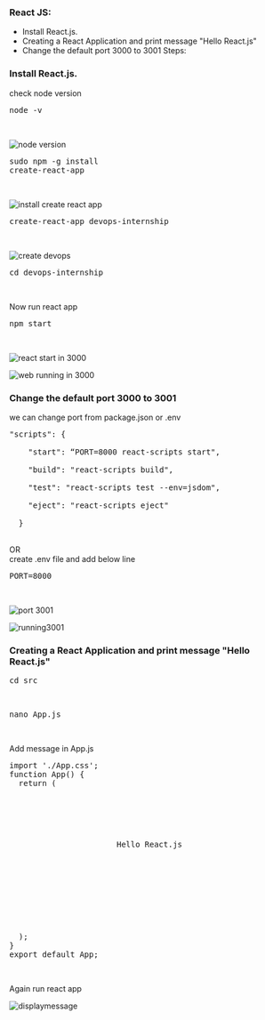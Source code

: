 ### React JS:
 - Install React.js.
 - Creating a React Application and print message "Hello React.js"
 - Change the default port 3000 to 3001
 Steps:
### Install React.js.<br/>
check node version
    <pre>node -v</pre><br/>

![node version](https://user-images.githubusercontent.com/53372486/141771666-9614a20e-a541-4536-920c-fe0755db7f08.png)<br/>
    <pre>sudo npm -g install create-react-app</pre><br/>

![install create react app](https://user-images.githubusercontent.com/53372486/141771700-afbeb883-f2d1-4749-adcd-ee9db0988af2.png)<br/>

  <pre>create-react-app devops-internship</pre><br/>

![create devops](https://user-images.githubusercontent.com/53372486/141771712-772f733c-5c87-4b55-bdec-52fac31c1232.png)<br/>
  
  <pre>cd devops-internship</pre><br/>
  Now run react app<br/>
    <pre>npm start</pre><br/>

![react start in 3000](https://user-images.githubusercontent.com/53372486/141771747-0a5261a7-0953-4a3c-b732-e6f342ef842f.png)<br/>

![web running in 3000](https://user-images.githubusercontent.com/53372486/141771757-633854a8-ff0e-4208-9dc3-a7de036d628b.png)<br/>

### Change the default port 3000 to 3001  <br/>
 we can change port from package.json or .env<br/>
   <pre>"scripts": {<br/>
    "start": “PORT=8000 react-scripts start",<br/>
    "build": "react-scripts build",<br/>
    "test": "react-scripts test --env=jsdom",<br/>
    "eject": "react-scripts eject"<br/>
  }</pre>
  <br/> OR <br/>
   create .env file and add below line<br/>
    <pre>PORT=8000</pre><br/>

![port 3001](https://user-images.githubusercontent.com/53372486/141771778-745a5d07-e80e-4de2-8fda-95a3e73a8576.png)<br/>

![running3001](https://user-images.githubusercontent.com/53372486/141771794-e35e38a1-cf7e-4167-9f9c-19e0fbbfa33a.png)<br/>
### Creating a React Application and print message "Hello React.js"
<pre>cd src</pre><br/>
<pre>nano App.js</pre><br/>
Add message in App.js
<pre>import './App.css';
function App() {
  return (
    <div className="App">
      <header className="App-header">
        <p>Hello React.js</p>
      </header>
    </div>
  );
}
export default App;</pre><br/>
Again run react app<br/>

![displaymessage](https://user-images.githubusercontent.com/53372486/141771813-371f878a-b361-409c-bbd7-bfd178dac967.png)
